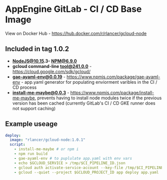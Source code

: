 # AppEngine GitLab - CI / CD Base Image 

View on Docker Hub - https://hub.docker.com/r/rlancer/gcloud-node

## Included in tag 1.0.2
* **NodeJS@10.15.3- NPM@6.9.0**  
* **gcloud command-line tool@241.0.0** - https://cloud.google.com/sdk/gcloud/
* **gae-ayaml-env@0.0.19** - https://www.npmjs.com/package/gae-ayaml-env - app.yaml generator for populating enviorment varibles in the CI / CD process 
* **install-me-maybe@0.0.3** - https://www.npmjs.com/package/install-me-maybe, prevents having to install node modules twice if the previous version has been cached (currently GitLab's CI / CD GKE runner does not support caching)


## Example useage 

```yaml
deploy:
  image: "rlancer/gcloud-node:1.0.1"
  script:
    - install-me-maybe # or npm i
    - npm run build
    - gae-ayaml-env # to puplulate app.yaml with env vars
    - echo $GCLOUD_SERVICE > /tmp/$CI_PIPELINE_ID.json
    - gcloud auth activate-service-account --key-file /tmp/$CI_PIPELINE_ID.json
    - gcloud --quiet --project $GCLOUD_PROJECT_ID app deploy app.yaml
```
